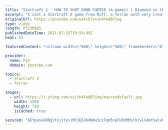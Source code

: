 ```yaml
---
title: "StarCraft 2 - HOW TO SHUT DOWN CHEESE (4-games) | Diamond in the Ruff #49"
excerpt: "I cast a StarCraft 2 game from Ruff, a Terran with very creative gameplay. How will he ruff up his Terran, Zerg and Protoss opponents? 🐷 Support PiG: https://www.pigstarcraft.com/support/  Check out all episodes of 💎 Diamond in the Ruff: https://www.youtube.com/playlist?list=PLFUDU8AOevUfdEq20wYq8Sm9z3sc1yn0l"
originalUrl: https://youtube.com/watch?v=sh4YeQB7jog
type: video
length: PT23M56S
publishedDateTime: 2021-07-25T10:55:49Z
heat: 53

featuredContent: "<iframe width=\"800\" height=\"500\" frameborder=\"0\" src=\"https://www.youtube.com/embed/sh4YeQB7jog\" allow=\"accelerometer; autoplay; encrypted-media; gyroscope; picture-in-picture\" allowfullscreen></iframe>"

provider:
  name: PiG
  domain: youtube.com

topics:
  - StarCraft 2
  - Terran

images:
  - url: https://i.ytimg.com/vi/sh4YeQB7jog/maxresdefault.jpg
    width: 1280
    height: 720
    isCached: true

secured: "6EYpasu880gltnjjYy+iMC3E6JkXNAu5czFqm5rpFUXVMMslhcvLCAmYxyCu0unm2zh/ktoE63iqJt17mgY7jK0CtjLXWthAMg7hesGOhIcDDB7oe8ONYVDHjaFu3lpL3sxsWy2k9scA+Sg8MMVD9wPHzO7IbV7vyMTSgP3FKZclGy4UInONnnI49G758mCJSrxGMkXWl8KyDFQcDbPRTCFEmqUZfnaiazDHbtOO0wou2r+Nbw+5w4psMjnFdmNllSvpnhMvz8E9g6DP0qgErtjVFOf8u8C00QLn0nCr6pE8K/LGPQaVF3WhVZ/9WfVGeNZEYOXpZO5Ni37rcQugV07r5A0L23DnOvKUf22EMFuy7befJoPGTCPfVyUAi/UJfLSQ6JFWoeLqf/ra7CTB24oDC6d7QWYlTFp6QLEB2XY=;0pjlzLdK+BFHijdHOl2usg=="
---
```



